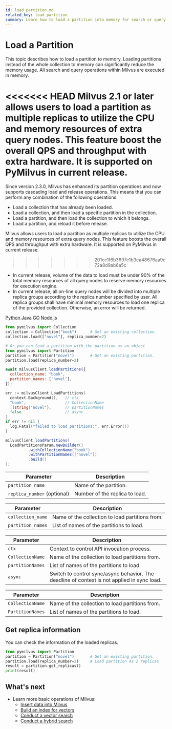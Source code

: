 ```yaml
---
id: load_partition.md
related_key: load partition
summary: Learn how to load a partition into memory for search or query in Milvus.
---
```


# Load a Partition

This topic describes how to load a partition to memory. Loading partitions instead of the whole collection to memory can significantly reduce the memory usage. All search and query operations within Milvus are executed in memory.

<<<<<<< HEAD
Milvus 2.1 or later allows users to load a partition as multiple replicas to utilize the CPU and memory resources of extra query nodes. This feature boost the overall QPS and throughput with extra hardware. It is supported on PyMilvus in current release.
=======
Since version 2.3.0, Milvus has enhanced its partition operations and now supports cascading load and release operations. This means that you can perform any combination of the following operations:

- Load a collection that has already been loaded.
- Load a collection, and then load a specific partition in the collection.
- Load a partition, and then load the collection to which it belongs.
- Load a partition, and reload it before release.

Milvus allows users to load a partition as multiple replicas to utilize the CPU and memory resources of extra query nodes. This feature boosts the overall QPS and throughput with extra hardware. It is supported on PyMilvus in current release.
>>>>>>> 201cc1f6b3697e1b3ea48676aa9c72a8d9ab6a5c

<div class="alert warning">
<ul>
<li>In current release, volume of the data to load must be under 90% of the total memory resources of all query nodes to reserve memory resources for execution engine.</li>
<li>In current release, all on-line query nodes will be divided into multiple replica groups according to the replica number specified by user. All replica groups shall have minimal memory resources to load one replica of the provided collection. Otherwise, an error will be returned.</li>
</ul>
</div>

<div class="multipleCode">
  <a href="#python">Python </a>
  <a href="#java">Java</a>
  <a href="#go">GO</a>
  <a href="#javascript">Node.js</a>
</div>

```python
from pymilvus import Collection
collection = Collection("book")      # Get an existing collection.
collection.load(["novel"], replica_number=2)

# Or you can load a partition with the partition as an object
from pymilvus import Partition
partition = Partition("novel")       # Get an existing partition.
partition.load(replica_number=2)
```

```javascript
await milvusClient.loadPartitions({
  collection_name: "book",
  partition_names: ["novel"],
});
```

```go
err := milvusClient.LoadPartitions(
  context.Background(),   // ctx
  "book",                 // CollectionName
  []string{"novel"},      // partitionNames
  false                   // async
)
if err != nil {
  log.Fatal("failed to load partitions:", err.Error())
}
```

```java
milvusClient.loadPartitions(
  LoadPartitionsParam.newBuilder()
          .withCollectionName("book")
          .withPartitionNames(["novel"])
          .build()
);
```

<div style="display: none">

```shell
load -c book -p novel
```

``` curl
curl -X 'POST' \
  'http://localhost:9091/api/v1/partitions/load' \
  -H 'accept: application/json' \
  -H 'Content-Type: application/json' \
  -d '{
    "collection_name": "book",
    "partition_names": ["novel"],
    "replica_number": 1
  }'
```

</div>

<table class="language-python">
	<thead>
	<tr>
		<th>Parameter</th>
		<th>Description</th>
	</tr>
	</thead>
	<tbody>
	<tr>
		<td><code>partition_name</code></td>
		<td>Name of the partition.</td>
	</tr>
    <tr>
		<td><code>replica_number</code> (optional)</td>
		<td>Number of the replica to load.</td>
	</tr>
	</tbody>
</table>

<table class="language-javascript">
	<thead>
	<tr>
		<th>Parameter</th>
		<th>Description</th>
	</tr>
	</thead>
	<tbody>
	<tr>
		<td><code>collection_name</code></td>
		<td>Name of the collection to load partitions from.</td>
	</tr>
    <tr>
		<td><code>partition_names</code></td>
		<td>List of names of the partitions to load.</td>
	</tr>
	</tbody>
</table>

<table class="language-go">
	<thead>
        <tr>
            <th>Parameter</th>
            <th>Description</th>
        </tr>
	</thead>
	<tbody>
        <tr>
            <td><code>ctx</code></td>
            <td>Context to control API invocation process.</td>
        </tr>
        <tr>
            <td><code>CollectionName</code></td>
            <td>Name of the collection to load partitions from.</td>
        </tr>
        <tr>
            <td><code>partitionNames</code></td>
            <td>List of names of the partitions to load.</td>
        </tr>
        <tr>
            <td><code>async</code></td>
            <td>Switch to control sync/async behavior. The deadline of context is not applied in sync load.</td>
        </tr>
    </tbody>
</table>

<table class="language-java">
	<thead>
        <tr>
            <th>Parameter</th>
            <th>Description</th>
        </tr>
	</thead>
	<tbody>
        <tr>
            <td><code>CollectionName</code></td>
            <td>Name of the collection to load partitions from.</td>
        </tr>
        <tr>
            <td><code>PartitionNames</code></td>
            <td>List of names of the partitions to load.</td>
        </tr>
    </tbody>
</table>

<table class="language-shell" style="display: none">
    <thead>
        <tr>
            <th>Option</th>
            <th>Description</th>
        </tr>
    </thead>
    <tbody>
        <tr>
            <td>-c</td>
            <td>Name of the collection to load partitions from.</td>
        </tr>
        <tr>
            <td>-p (Multiple)</td>
            <td>The name of the partition to load.</td>
        </tr>
    </tbody>
</table>

<table class="language-curl" style="display: none">
	<thead>
	<tr>
		<th>Parameter</th>
		<th>Description</th>
	</tr>
	</thead>
	<tbody>
	<tr>
		<td><code>collection_name</code></td>
		<td>Name of the collection to load partitions from.</td>
	</tr>
    <tr>
		<td><code>partition_names</code></td>
		<td>List of names of the partitions to load.</td>
	</tr>
    <tr>
		<td><code>replica_number</code> (optional)</td>
		<td>Number of the replica to load.</td>
	</tr>
	</tbody>
</table>

## Get replica information

You can check the information of the loaded replicas.

```python
from pymilvus import Partition
partition = Partition("novel")       # Get an existing partition.
partition.load(replica_number=2)     # Load partition as 2 replicas
result = partition.get_replicas()
print(result)
```

## What's next

- Learn more basic operations of Milvus:
  - [Insert data into Milvus](insert_data.md)
  - [Build an index for vectors](build_index.md)
  - [Conduct a vector search](search.md)
  - [Conduct a hybrid search](hybridsearch.md)

